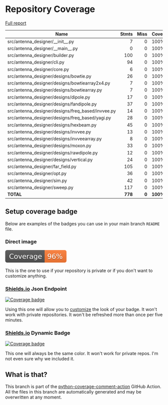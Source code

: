 # Repository Coverage

[Full report](https://htmlpreview.github.io/?https://github.com/stevenmburns/antenna_designer/blob/python-coverage-comment-action-data/htmlcov/index.html)

| Name                                                |    Stmts |     Miss |    Cover |   Missing |
|---------------------------------------------------- | -------: | -------: | -------: | --------: |
| src/antenna\_designer/\_\_init\_\_.py               |        7 |        0 |     100% |           |
| src/antenna\_designer/\_\_main\_\_.py               |        0 |        0 |     100% |           |
| src/antenna\_designer/builder.py                    |      100 |        0 |     100% |           |
| src/antenna\_designer/cli.py                        |       94 |        0 |     100% |           |
| src/antenna\_designer/core.py                       |        6 |        0 |     100% |           |
| src/antenna\_designer/designs/bowtie.py             |       26 |        0 |     100% |           |
| src/antenna\_designer/designs/bowtiearray2x4.py     |        7 |        0 |     100% |           |
| src/antenna\_designer/designs/bowtiearray.py        |        7 |        0 |     100% |           |
| src/antenna\_designer/designs/dipole.py             |       17 |        0 |     100% |           |
| src/antenna\_designer/designs/fandipole.py          |       37 |        0 |     100% |           |
| src/antenna\_designer/designs/freq\_based/invvee.py |       14 |        0 |     100% |           |
| src/antenna\_designer/designs/freq\_based/yagi.py   |       28 |        0 |     100% |           |
| src/antenna\_designer/designs/hexbeam.py            |       45 |        0 |     100% |           |
| src/antenna\_designer/designs/invvee.py             |       13 |        0 |     100% |           |
| src/antenna\_designer/designs/invveearray.py        |        8 |        0 |     100% |           |
| src/antenna\_designer/designs/moxon.py              |       33 |        0 |     100% |           |
| src/antenna\_designer/designs/rawdipole.py          |       12 |        0 |     100% |           |
| src/antenna\_designer/designs/vertical.py           |       24 |        0 |     100% |           |
| src/antenna\_designer/far\_field.py                 |      105 |        0 |     100% |           |
| src/antenna\_designer/opt.py                        |       36 |        0 |     100% |           |
| src/antenna\_designer/sim.py                        |       42 |        0 |     100% |           |
| src/antenna\_designer/sweep.py                      |      117 |        0 |     100% |           |
|                                           **TOTAL** |  **778** |    **0** | **100%** |           |


## Setup coverage badge

Below are examples of the badges you can use in your main branch `README` file.

### Direct image

[![Coverage badge](https://raw.githubusercontent.com/stevenmburns/antenna_designer/python-coverage-comment-action-data/badge.svg)](https://htmlpreview.github.io/?https://github.com/stevenmburns/antenna_designer/blob/python-coverage-comment-action-data/htmlcov/index.html)

This is the one to use if your repository is private or if you don't want to customize anything.

### [Shields.io](https://shields.io) Json Endpoint

[![Coverage badge](https://img.shields.io/endpoint?url=https://raw.githubusercontent.com/stevenmburns/antenna_designer/python-coverage-comment-action-data/endpoint.json)](https://htmlpreview.github.io/?https://github.com/stevenmburns/antenna_designer/blob/python-coverage-comment-action-data/htmlcov/index.html)

Using this one will allow you to [customize](https://shields.io/endpoint) the look of your badge.
It won't work with private repositories. It won't be refreshed more than once per five minutes.

### [Shields.io](https://shields.io) Dynamic Badge

[![Coverage badge](https://img.shields.io/badge/dynamic/json?color=brightgreen&label=coverage&query=%24.message&url=https%3A%2F%2Fraw.githubusercontent.com%2Fstevenmburns%2Fantenna_designer%2Fpython-coverage-comment-action-data%2Fendpoint.json)](https://htmlpreview.github.io/?https://github.com/stevenmburns/antenna_designer/blob/python-coverage-comment-action-data/htmlcov/index.html)

This one will always be the same color. It won't work for private repos. I'm not even sure why we included it.

## What is that?

This branch is part of the
[python-coverage-comment-action](https://github.com/marketplace/actions/python-coverage-comment)
GitHub Action. All the files in this branch are automatically generated and may be
overwritten at any moment.